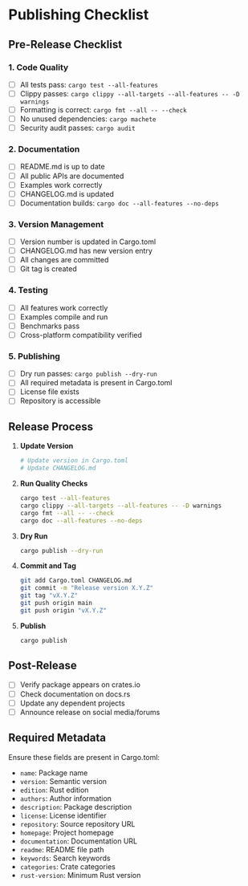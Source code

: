 # Publishing Checklist

## Pre-Release Checklist

### 1. Code Quality
- [ ] All tests pass: `cargo test --all-features`
- [ ] Clippy passes: `cargo clippy --all-targets --all-features -- -D warnings`
- [ ] Formatting is correct: `cargo fmt --all -- --check`
- [ ] No unused dependencies: `cargo machete`
- [ ] Security audit passes: `cargo audit`

### 2. Documentation
- [ ] README.md is up to date
- [ ] All public APIs are documented
- [ ] Examples work correctly
- [ ] CHANGELOG.md is updated
- [ ] Documentation builds: `cargo doc --all-features --no-deps`

### 3. Version Management
- [ ] Version number is updated in Cargo.toml
- [ ] CHANGELOG.md has new version entry
- [ ] All changes are committed
- [ ] Git tag is created

### 4. Testing
- [ ] All features work correctly
- [ ] Examples compile and run
- [ ] Benchmarks pass
- [ ] Cross-platform compatibility verified

### 5. Publishing
- [ ] Dry run passes: `cargo publish --dry-run`
- [ ] All required metadata is present in Cargo.toml
- [ ] License file exists
- [ ] Repository is accessible

## Release Process

1. **Update Version**
   ```bash
   # Update version in Cargo.toml
   # Update CHANGELOG.md
   ```

2. **Run Quality Checks**
   ```bash
   cargo test --all-features
   cargo clippy --all-targets --all-features -- -D warnings
   cargo fmt --all -- --check
   cargo doc --all-features --no-deps
   ```

3. **Dry Run**
   ```bash
   cargo publish --dry-run
   ```

4. **Commit and Tag**
   ```bash
   git add Cargo.toml CHANGELOG.md
   git commit -m "Release version X.Y.Z"
   git tag "vX.Y.Z"
   git push origin main
   git push origin "vX.Y.Z"
   ```

5. **Publish**
   ```bash
   cargo publish
   ```

## Post-Release

- [ ] Verify package appears on crates.io
- [ ] Check documentation on docs.rs
- [ ] Update any dependent projects
- [ ] Announce release on social media/forums

## Required Metadata

Ensure these fields are present in Cargo.toml:

- `name`: Package name
- `version`: Semantic version
- `edition`: Rust edition
- `authors`: Author information
- `description`: Package description
- `license`: License identifier
- `repository`: Source repository URL
- `homepage`: Project homepage
- `documentation`: Documentation URL
- `readme`: README file path
- `keywords`: Search keywords
- `categories`: Crate categories
- `rust-version`: Minimum Rust version
